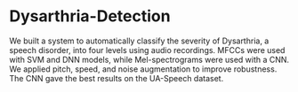 # Dysarthria-Detection
We built a system to automatically classify the severity of Dysarthria, a speech disorder, into four levels using audio recordings. MFCCs were used with SVM and DNN models, while Mel-spectrograms were used with a CNN. We applied pitch, speed, and noise augmentation to improve robustness. The CNN gave the best results on the UA-Speech dataset.
